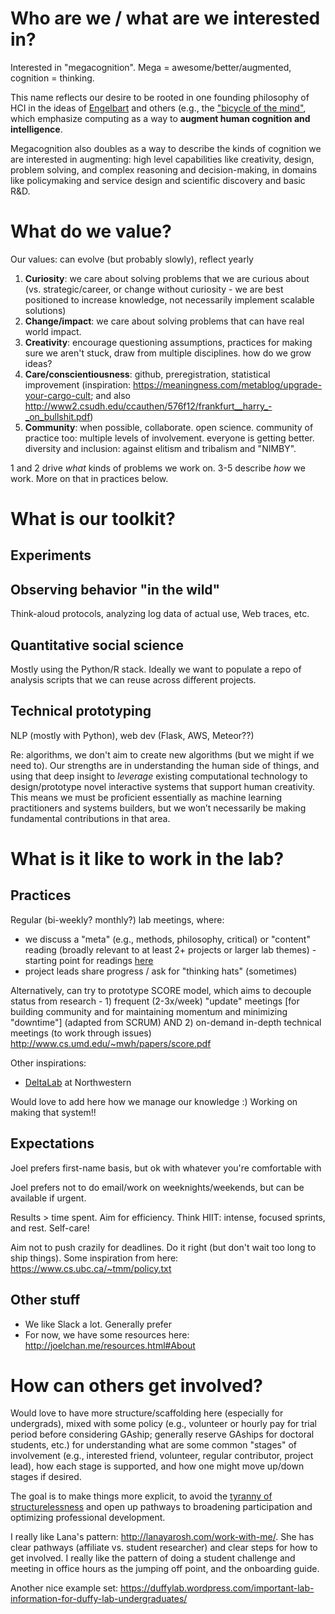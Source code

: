 # Who are we / what are we interested in?

Interested in "megacognition". Mega = awesome/better/augmented, cognition = thinking.

This name reflects our desire to be rooted in one founding philosophy of HCI in the ideas of [Engelbart](https://www.dougengelbart.org/pubs/augment-3906.html) and others (e.g., the ["bicycle of the mind"](https://stratechery.com/2018/techs-two-philosophies/), which emphasize computing as a way to **augment human cognition and intelligence**. 

Megacognition also doubles as a way to describe the kinds of cognition we are interested in augmenting: high level capabilities like creativity, design, problem solving, and complex reasoning and decision-making, in domains like policymaking and service design and scientific discovery and basic R&D.

# What do we value?

Our values: can evolve (but probably slowly), reflect yearly

1. **Curiosity**: we care about solving problems that we are curious about (vs. strategic/career, or change without curiosity - we are best positioned to increase knowledge, not necessarily implement scalable solutions)
2. **Change/impact**: we care about solving problems that can have real world impact. 
3. **Creativity**: encourage questioning assumptions, practices for making sure we aren't stuck, draw from multiple disciplines. how do we grow ideas?
4. **Care/conscientiousness**: github, preregistration, statistical improvement (inspiration: https://meaningness.com/metablog/upgrade-your-cargo-cult; and also http://www2.csudh.edu/ccauthen/576f12/frankfurt__harry_-_on_bullshit.pdf)
5. **Community**: when possible, collaborate. open science. community of practice too: multiple levels of involvement. everyone is getting better. diversity and inclusion: against elitism and tribalism and "NIMBY".

1 and 2 drive *what* kinds of problems we work on. 3-5 describe *how* we work. More on that in practices below.

# What is our toolkit?

## Experiments

## Observing behavior "in the wild"

Think-aloud protocols, analyzing log data of actual use, Web traces, etc.

## Quantitative social science

Mostly using the Python/R stack. Ideally we want to populate a repo of analysis scripts that we can reuse across different projects.

## Technical prototyping

NLP (mostly with Python), web dev (Flask, AWS, Meteor??)

Re: algorithms, we don't aim to create new algorithms (but we might if we need to). Our strengths are in understanding the human side of things, and using that deep insight to *leverage* existing computational technology to design/prototype novel interactive systems that support human creativity. This means we must be proficient essentially as machine learning practitioners and systems builders, but we won’t necessarily be making fundamental contributions in that area.

# What is it like to work in the lab?

## Practices

Regular (bi-weekly? monthly?) lab meetings, where:
- we discuss a "meta" (e.g., methods, philosophy, critical) or "content" reading (broadly relevant to at least 2+ projects or larger lab themes) - starting point for readings [here](https://docs.google.com/document/d/1TLioDAoyEq_G3yxO6WNEHtT_8_kotahvFkES9RqMBmo/edit?usp=sharing)
- project leads share progress / ask for "thinking hats" (sometimes)

Alternatively, can try to prototype SCORE model, which aims to decouple status from research - 1) frequent (2-3x/week) "update" meetings [for building community and for maintaining momentum and minimizing "downtime"] (adapted from SCRUM) AND 2) on-demand in-depth technical meetings (to work through issues) http://www.cs.umd.edu/~mwh/papers/score.pdf

Other inspirations:
- [DeltaLab](http://delta.northwestern.edu/HowWeWork) at Northwestern

Would love to add here how we manage our knowledge :) Working on making that system!!

## Expectations

Joel prefers first-name basis, but ok with whatever you're comfortable with

Joel prefers not to do email/work on weeknights/weekends, but can be available if urgent.

Results > time spent. Aim for efficiency. Think HIIT: intense, focused sprints, and rest. Self-care!

Aim not to push crazily for deadlines. Do it right (but don't wait too long to ship things). Some inspiration from here: https://www.cs.ubc.ca/~tmm/policy.txt

## Other stuff

- We like Slack a lot. Generally prefer
- For now, we have some resources here: http://joelchan.me/resources.html#About

# How can others get involved?

Would love to have more structure/scaffolding here (especially for undergrads), mixed with some policy (e.g., volunteer or hourly pay for trial period before considering GAship; generally reserve GAships for doctoral students, etc.) for understanding what are some common "stages" of involvement (e.g., interested friend, volunteer, regular contributor, project lead), how each stage is supported, and how one might move up/down stages if desired.

The goal is to make things more explicit, to avoid the [tyranny of structurelessness](https://www.jofreeman.com/joreen/tyranny.htm) and open up pathways to broadening participation and optimizing professional development.

I really like Lana's pattern: http://lanayarosh.com/work-with-me/. She has clear pathways (affiliate vs. student researcher) and clear steps for how to get involved. I really like the pattern of doing a student challenge and meeting in office hours as the jumping off point, and the onboarding guide.

Another nice example set: https://duffylab.wordpress.com/important-lab-information-for-duffy-lab-undergraduates/
